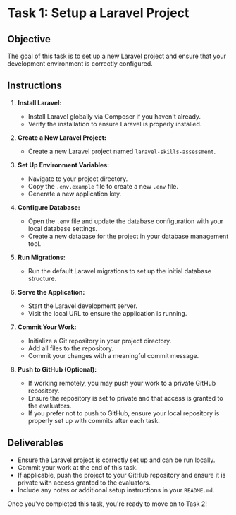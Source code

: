 # Task 1: Setup a Laravel Project

## Objective

The goal of this task is to set up a new Laravel project and ensure that your development environment is correctly configured.

## Instructions

1. **Install Laravel:**
   - Install Laravel globally via Composer if you haven't already.
   - Verify the installation to ensure Laravel is properly installed.

2. **Create a New Laravel Project:**
   - Create a new Laravel project named `laravel-skills-assessment`.

3. **Set Up Environment Variables:**
   - Navigate to your project directory.
   - Copy the `.env.example` file to create a new `.env` file.
   - Generate a new application key.

4. **Configure Database:**
   - Open the `.env` file and update the database configuration with your local database settings.
   - Create a new database for the project in your database management tool.

5. **Run Migrations:**
   - Run the default Laravel migrations to set up the initial database structure.

6. **Serve the Application:**
   - Start the Laravel development server.
   - Visit the local URL to ensure the application is running.

7. **Commit Your Work:**
   - Initialize a Git repository in your project directory.
   - Add all files to the repository.
   - Commit your changes with a meaningful commit message.

8. **Push to GitHub (Optional):**
   - If working remotely, you may push your work to a private GitHub repository.
   - Ensure the repository is set to private and that access is granted to the evaluators.
   - If you prefer not to push to GitHub, ensure your local repository is properly set up with commits after each task.

## Deliverables

- Ensure the Laravel project is correctly set up and can be run locally.
- Commit your work at the end of this task.
- If applicable, push the project to your GitHub repository and ensure it is private with access granted to the evaluators.
- Include any notes or additional setup instructions in your `README.md`.

Once you've completed this task, you're ready to move on to Task 2!
